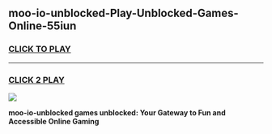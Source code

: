 
## moo-io-unblocked-Play-Unblocked-Games-Online-55iun
<h3>
<a href="https://premium76.site?title=moo-io-unblocked&ref=25A">CLICK TO PLAY</a></h3>
<hr>

<h3>
<a href="https://premium76.site?title=moo-io-unblocked&ref=25A">CLICK 2 PLAY</a>
  
</h3>

<a href="https://premium76.site?title=moo-io-unblocked&ref=25A"><img src="https://clearcache.store/games.png"></a>


**moo-io-unblocked games unblocked: Your Gateway to Fun and Accessible Online Gaming**
